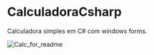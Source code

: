 # CalculadoraCsharp
Calculadora simples em C# com windows forms.

![Calc_for_readme](https://user-images.githubusercontent.com/61333566/115444620-2c723200-a1eb-11eb-9454-8957150a68be.PNG)
